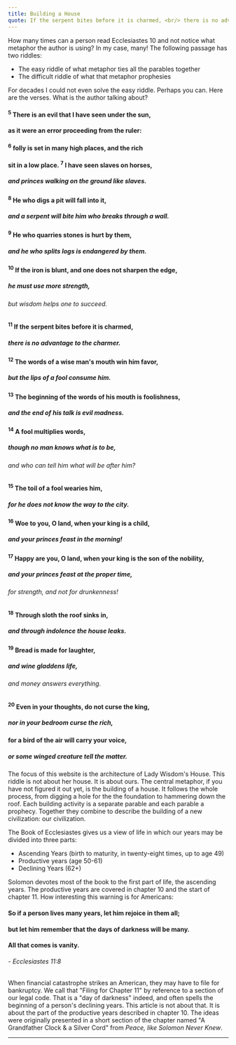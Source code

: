 ```yaml
---
title: Building a House
quote: If the serpent bites before it is charmed, <br/> there is no advantage to the charmer. <br/> - Ecclesiastes 10:11
---
```

How many times can a person read Ecclesiastes 10 and not notice what metaphor the author is using?
In my case, many! The following passage has two riddles:

  - The easy riddle of what metaphor ties all the parables together
  - The difficult riddle of what that metaphor prophesies

For decades I could not even solve the easy riddle. Perhaps you can. Here are the verses.
What is the author talking about?

#### <sup>5</sup> There is an evil that I have seen under the sun, 
#### as it were an error proceeding from the ruler: 
#### <sup>6</sup> folly is set in many high places, and the rich 
#### sit in a low place. <sup>7</sup> I have seen slaves on horses, 
##### and princes walking on the ground like slaves.
#### <sup>8</sup> He who digs a pit will fall into it,
##### and a serpent will bite him who breaks through a wall.
#### <sup>9</sup> He who quarries stones is hurt by them,
##### and he who splits logs is endangered by them.
#### <sup>10</sup> If the iron is blunt, and one does not sharpen the edge,
##### he must use more strength,
###### but wisdom helps one to succeed.
#### <sup>11</sup> If the serpent bites before it is charmed,
##### there is no advantage to the charmer.
#### <sup>12</sup> The words of a wise man's mouth win him favor,
##### but the lips of a fool consume him.
#### <sup>13</sup> The beginning of the words of his mouth is foolishness,
##### and the end of his talk is evil madness.
#### <sup>14</sup> A fool multiplies words,
##### though no man knows what is to be,
###### and who can tell him what will be after him?
#### <sup>15</sup> The toil of a fool wearies him,
##### for he does not know the way to the city.
#### <sup>16</sup> Woe to you, O land, when your king is a child,
##### and your princes feast in the morning!
#### <sup>17</sup> Happy are you, O land, when your king is the son of the nobility,
##### and your princes feast at the proper time,
###### for strength, and not for drunkenness!
#### <sup>18</sup> Through sloth the roof sinks in,
##### and through indolence the house leaks.
#### <sup>19</sup> Bread is made for laughter,
##### and wine gladdens life,
###### and money answers everything.
#### <sup>20</sup> Even in your thoughts, do not curse the king,
##### nor in your bedroom curse the rich,
#### for a bird of the air will carry your voice,
##### or some winged creature tell the matter.

The focus of this website is the architecture of Lady Wisdom's House.
This riddle is not about her house. It is about ours.
The central metaphor, if you have not figured it out yet, is the building of a house.
It follows the whole process, from digging a hole for the the foundation to hammering down the roof.
Each building activity is a separate parable and each parable a prophecy. 
Together they combine to describe the building of a new civilization: our civilization.

The Book of Ecclesiastes gives us a view of life in which our years may be divided into three parts:

  - Ascending Years (birth to maturity, in twenty-eight times, up to age 49)
  - Productive years (age 50-61)
  - Declining Years (62+)

Solomon devotes most of the book to the first part of life, the ascending years.
The productive years are covered in chapter 10 and the start of chapter 11.
How interesting this warning is for Americans:

#### So if a person lives many years, let him rejoice in them all; 
#### but let him remember that **the days of darkness will be many**. 
#### All that comes is vanity.
###### - Ecclesiastes 11:8

When financial catastrophe strikes an American, they may have to file for bankruptcy.
We call that "Filing for Chapter 11" by reference to a section of our legal code. 
That is a "day of darkness" indeed, and often spells the beginning of a person's
declining years. This article is not about that. It is about the part of the productive years
described in chapter 10. The ideas were originally presented in a short section of the 
chapter named "A Grandfather Clock & a Silver Cord" from *Peace, like Solomon Never Knew*. 

<hr/>









